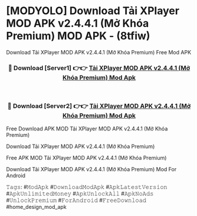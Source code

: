 # [MODYOLO] Download Tải XPlayer MOD APK v2.4.4.1 (Mở Khóa Premium) MOD APK - (8tfiw)
Download Tải XPlayer MOD APK v2.4.4.1 (Mở Khóa Premium) Free Mod APK

<div align="center">
<h3>🔴 Download [Server1] 👉👉 <a href="https://apk-comot.site?title=Tải_XPlayer_MOD_APK_v2.4.4.1_(Mở_Khóa_Premium)">Tải XPlayer MOD APK v2.4.4.1 (Mở Khóa Premium) Mod Apk</a></h3><br>

<h3>🔴 Download [Server2] 👉👉 <a href="https://apk-comot.site?title=Tải_XPlayer_MOD_APK_v2.4.4.1_(Mở_Khóa_Premium)">Tải XPlayer MOD APK v2.4.4.1 (Mở Khóa Premium) Mod Apk</a></h3>
</div>


Free Download APK MOD Tải XPlayer MOD APK v2.4.4.1 (Mở Khóa Premium)

Download Tải XPlayer MOD APK v2.4.4.1 (Mở Khóa Premium) 

Free APK MOD Tải XPlayer MOD APK v2.4.4.1 (Mở Khóa Premium) 

Download Tải XPlayer MOD APK v2.4.4.1 (Mở Khóa Premium) Mod For Android

𝚃𝚊𝚐𝚜: #𝙼𝚘𝚍𝙰𝚙𝚔 #𝙳𝚘𝚠𝚗𝚕𝚘𝚊𝚍𝙼𝚘𝚍𝙰𝚙𝚔 #𝙰𝚙𝚔𝙻𝚊𝚝𝚎𝚜𝚝𝚅𝚎𝚛𝚜𝚒𝚘𝚗 #𝙰𝚙𝚔𝚄𝚗𝚕𝚒𝚖𝚒𝚝𝚎𝚍𝙼𝚘𝚗𝚎𝚢 #𝙰𝚙𝚔𝚄𝚗𝚕𝚘𝚌𝚔𝙰𝚕𝚕 #𝙰𝚙𝚔𝙽𝚘𝙰𝚍𝚜 #𝚄𝚗𝚕𝚘𝚌𝚔𝙿𝚛𝚎𝚖𝚒𝚞𝚖 #𝙵𝚘𝚛𝙰𝚗𝚍𝚛𝚘𝚒𝚍 #𝙵𝚛𝚎𝚎𝙳𝚘𝚠𝚗𝚕𝚘𝚊𝚍 #home_design_mod_apk